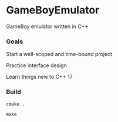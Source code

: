 GameBoyEmulator
===============

GameBoy emulator written in C++

### Goals ###

Start a well-scoped and time-bound project

Practice interface design

Learn things new to C++ 17

### Build ###

`cmake .`

`make`

